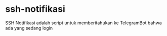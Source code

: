 # ssh-notifikasi
SSH Notifikasi adalah script untuk memberitahukan ke TelegramBot bahwa ada yang sedang login
